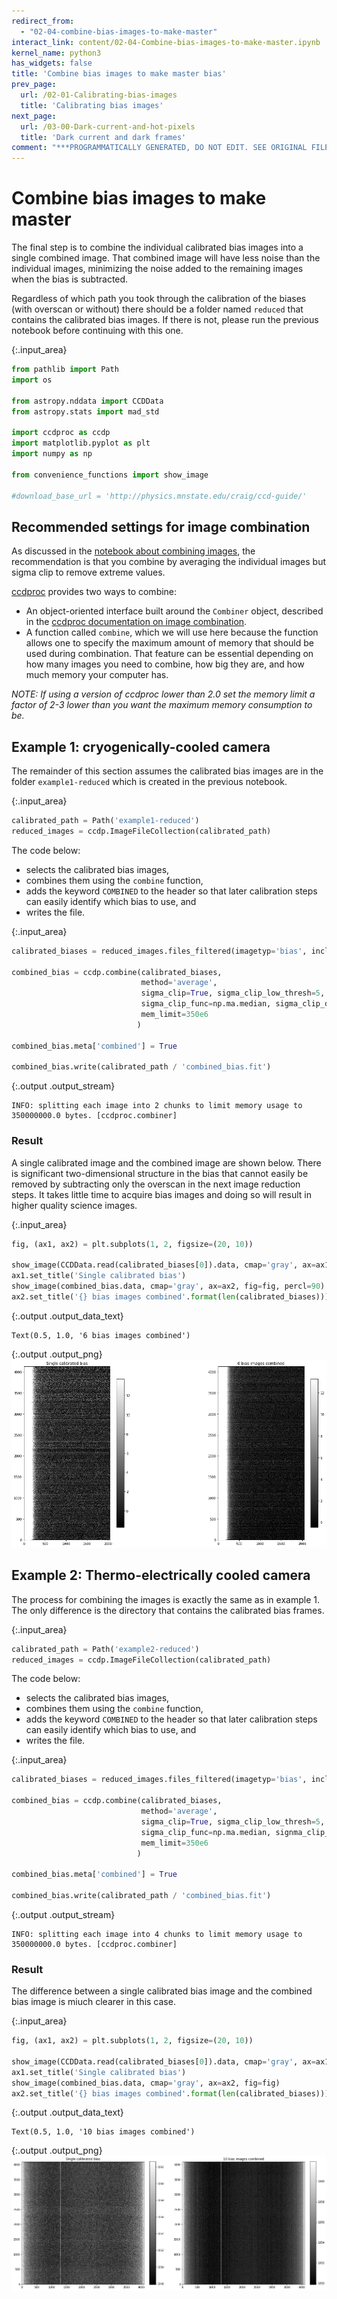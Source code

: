 ```yaml
---
redirect_from:
  - "02-04-combine-bias-images-to-make-master"
interact_link: content/02-04-Combine-bias-images-to-make-master.ipynb
kernel_name: python3
has_widgets: false
title: 'Combine bias images to make master bias'
prev_page:
  url: /02-01-Calibrating-bias-images
  title: 'Calibrating bias images'
next_page:
  url: /03-00-Dark-current-and-hot-pixels
  title: 'Dark current and dark frames'
comment: "***PROGRAMMATICALLY GENERATED, DO NOT EDIT. SEE ORIGINAL FILES IN /content***"
---
```


# Combine bias images to make master


The final step is to combine the individual calibrated bias images into a single combined image. That combined image will have less noise than the individual images, minimizing the noise added to the remaining images when the bias is subtracted.

Regardless of which path you took through the calibration of the biases (with overscan or without) there should be a folder named `reduced` that contains the calibrated bias images. If there is not, please run the previous notebook before continuing with this one.



{:.input_area}
```python
from pathlib import Path
import os

from astropy.nddata import CCDData
from astropy.stats import mad_std

import ccdproc as ccdp
import matplotlib.pyplot as plt
import numpy as np

from convenience_functions import show_image

#download_base_url = 'http://physics.mnstate.edu/craig/ccd-guide/'
```


## Recommended settings for image combination

As discussed in the [notebook about combining images](), the recommendation is that you combine by averaging the individual images but sigma clip to remove extreme values. 

[ccdproc]() provides two ways to combine:

+ An object-oriented interface built around the `Combiner` object, described in the [ccdproc documentation on image combination]().
+ A function called `combine`, which we will use here because the function allows one to specify the maximum amount of memory that should be used during combination. That feature can be essential depending on how many images you need to combine, how big they are, and how much memory your computer has. 

*NOTE: If using a version of ccdproc lower than 2.0 set the memory limit a factor of 2-3 lower than you want the maximum memory consumption to be.*

## Example 1: cryogenically-cooled camera

The remainder of this section assumes the calibrated bias images are in the folder `example1-reduced` which is created in the previous notebook.



{:.input_area}
```python
calibrated_path = Path('example1-reduced')
reduced_images = ccdp.ImageFileCollection(calibrated_path)
```


The code below:

+ selects the calibrated bias images,
+ combines them using the `combine` function,
+ adds the keyword `COMBINED` to the header so that later calibration steps can easily identify which bias to use, and 
+ writes the file.



{:.input_area}
```python
calibrated_biases = reduced_images.files_filtered(imagetyp='bias', include_path=True)

combined_bias = ccdp.combine(calibrated_biases,
                             method='average',
                             sigma_clip=True, sigma_clip_low_thresh=5, sigma_clip_high_thresh=5,
                             sigma_clip_func=np.ma.median, sigma_clip_dev_func=mad_std,
                             mem_limit=350e6
                            )

combined_bias.meta['combined'] = True

combined_bias.write(calibrated_path / 'combined_bias.fit')
```


{:.output .output_stream}
```
INFO: splitting each image into 2 chunks to limit memory usage to 350000000.0 bytes. [ccdproc.combiner]

```

### Result

A single calibrated image and the combined image are shown below. There is significant two-dimensional structure in the bias that cannot easily be removed by subtracting only the overscan in the next image reduction steps. It takes little time to acquire bias images and doing so will result in higher quality science images.



{:.input_area}
```python
fig, (ax1, ax2) = plt.subplots(1, 2, figsize=(20, 10))

show_image(CCDData.read(calibrated_biases[0]).data, cmap='gray', ax=ax1, fig=fig, percl=90)
ax1.set_title('Single calibrated bias')
show_image(combined_bias.data, cmap='gray', ax=ax2, fig=fig, percl=90)
ax2.set_title('{} bias images combined'.format(len(calibrated_biases)))
```





{:.output .output_data_text}
```
Text(0.5, 1.0, '6 bias images combined')
```




{:.output .output_png}
![png](images/02-04-Combine-bias-images-to-make-master_10_1.png)



## Example 2: Thermo-electrically cooled camera

The process for combining the images is exactly the same as in example 1. The only difference is the directory that contains the calibrated bias frames.



{:.input_area}
```python
calibrated_path = Path('example2-reduced')
reduced_images = ccdp.ImageFileCollection(calibrated_path)
```


The code below:

+ selects the calibrated bias images,
+ combines them using the `combine` function,
+ adds the keyword `COMBINED` to the header so that later calibration steps can easily identify which bias to use, and 
+ writes the file.



{:.input_area}
```python
calibrated_biases = reduced_images.files_filtered(imagetyp='bias', include_path=True)

combined_bias = ccdp.combine(calibrated_biases,
                             method='average',
                             sigma_clip=True, sigma_clip_low_thresh=5, sigma_clip_high_thresh=5,
                             sigma_clip_func=np.ma.median, signma_clip_dev_func=mad_std,
                             mem_limit=350e6
                            )

combined_bias.meta['combined'] = True

combined_bias.write(calibrated_path / 'combined_bias.fit')
```


{:.output .output_stream}
```
INFO: splitting each image into 4 chunks to limit memory usage to 350000000.0 bytes. [ccdproc.combiner]

```

### Result

The difference between a single calibrated bias image and the combined bias image is miuch clearer in this case.



{:.input_area}
```python
fig, (ax1, ax2) = plt.subplots(1, 2, figsize=(20, 10))

show_image(CCDData.read(calibrated_biases[0]).data, cmap='gray', ax=ax1, fig=fig)
ax1.set_title('Single calibrated bias')
show_image(combined_bias.data, cmap='gray', ax=ax2, fig=fig)
ax2.set_title('{} bias images combined'.format(len(calibrated_biases)))
```





{:.output .output_data_text}
```
Text(0.5, 1.0, '10 bias images combined')
```




{:.output .output_png}
![png](images/02-04-Combine-bias-images-to-make-master_16_1.png)


